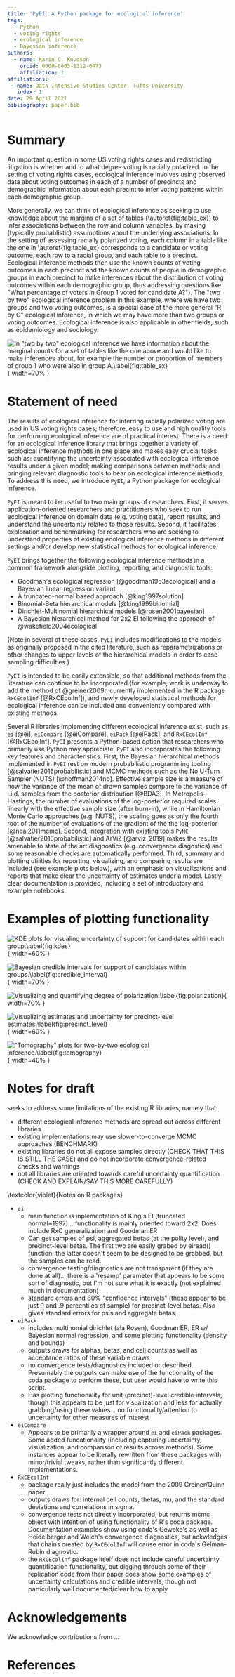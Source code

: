 ```yaml
---
title: 'PyEI: A Python package for ecological inference'
tags:
  - Python
  - voting rights
  - ecological inference
  - Bayesian inference
authors:
  - name: Karin C. Knudson
    orcid: 0000-0003-1312-6473
    affiliation: 1
affiliations:
 - name: Data Intensive Studies Center, Tufts University
   index: 1
date: 29 April 2021
bibliography: paper.bib
---
```


# Summary

An important question in some US voting rights cases and
redistricting litigation is whether and to what degree voting is racially polarized.
In the setting of voting rights cases, ecological inference involves using
observed data about voting outcomes in each of a number of precincts and demographic information
about each precint to infer voting patterns within each demographic group.

More generally, we can think of ecological inference as seeking to use knowledge about the margins of a set of tables (\autoref{fig:table_ex}) to infer associations between the row and column variables, by making (typically probablistic) assumptions about the underlying associations. In the setting of assessing racially polarized voting, each column in a table like the one in \autoref{fig:table_ex} corresponds to a candidate or voting outcome, each row to a racial group, and each table to a precinct. Ecological inference methods then use the known counts of voting outcomes in each precinct and the known counts of people in demographic groups in each precinct to make inferences about the distribution of voting outcomes within each demographic group, thus addressing questions like: "What percentage of voters in Group 1 voted for candidate A?"). The "two by two" ecological inference problem in this example, where we have two groups and two voting outcomes, is a special case of the more general "R by C" ecological inference, in which we may have more than two groups or voting outcomes.
Ecological inference is also applicable in other fields, such as epidemiology and sociology.

![In "two by two" ecological inference we have information about the marginal counts for a set of tables like the one above and would like to make inferences about, for example the number or proportion of members of group 1 who were also in group A.\label{fig:table_ex}](figs/table_ex.png){ width=70% }

# Statement of need

The results of ecological inference for inferring racially polarized voting are used in
US voting rights cases; therefore, easy to use and high quality tools for performing ecological inference are of practical interest. There is a need for an ecological inference library that 
brings together a variety of ecological inference methods in one place and makes easy
crucial tasks such as: quantifying the uncertainty associated with ecological inference
results under a given model; making comparisons between methods; and bringing relevant 
diagnostic tools to bear on ecological inference methods. To address this need, 
we introduce `PyEI`, a Python package for ecological inference. 

`PyEI` is meant to be useful to two main groups of researchers. First, it serves application-oriented researchers and practitioners who seek to run ecological inference on domain data (e.g. voting data), report results, and understand the uncertainty related to those results.
Second, it facilitates exploration and benchmarking for researchers who are seeking to understand properties of existing
ecological inference methods in different settings and/or develop new statistical methods for ecological inference.

`PyEI` brings together the following ecological inference methods in a common framework alongside plotting, reporting, and diagnostic tools:

- Goodman's ecological regression [@goodman1953ecological] and a Bayesian linear regression variant
- A truncated-normal based approach [@king1997solution]
- Binomial-Beta hierarchical models [@king1999binomial]
- Dirichlet-Multinomial hierarchical models [@rosen2001bayesian]
- A Bayesian hierarchical method for 2x2 EI following the approach of @wakefield2004ecological

(Note in several of these cases, `PyEI` includes modifications to the models as originally proposed in the cited literature, such as reparametrizations or other changes to upper levels of the hierarchical models in order to ease sampling difficulties.)

`PyEI` is intended to be easily extensible, so that additional methods from the literature can continue to be incorporated (for example, work is underway to add the method of @greiner2009r, currently implemented in the R package `RxCEcolInf` [@RxCEcolInf]), and newly developed statistical methods for ecological inference can be included and conveniently compared with existing methods.

Several R libraries implementing different ecological inference exist, such as `ei` [@ei], `eiCompare` [@eiCompare], `eiPack` [@eiPack], and `RxCEcolInf` [@RxCEcolInf]. `PyEI` presents a Python-based option that researchers who primarily use Python may appreciate. `PyEI` also 
incorporates the following key features and characteristics. First, the Bayesian hierarchical methods implemented in `PyEI` rest on modern probabilistic programming tooling [@salvatier2016probabilistic] and MCMC methods such as the No U-Turn Sampler (NUTS) [@hoffman2014no]. Effective sample size is a measure of how the variance of the mean of drawn samples compare to the variance of i.i.d. samples from the posterior distribution [@BDA3].
In Metropolis-Hastings, the number of evaluations of the log-posterior required scales linearly with the effective sample size (after burn-in), while in Hamiltonian Monte Carlo approaches (e.g. NUTS), the scaling goes as only the fourth root of the number of evaluations of the gradient of the the log-posterior [@neal2011mcmc].
 Second, integration with existing tools `PyMC` [@salvatier2016probabilistic] and ArViZ [@arviz_2019] makes the results amenable to state of the art diagnostics (e.g. convergence diagostics) and some reasonable checks are automatically performed. Third, summary and plotting utilities for reporting, visualizing, and comparing results are included (see example plots below), with an emphasis on visualizations and reports that make clear the uncertainty of estimates under a model. Lastly, clear documentation is provided, including a set of introductory and example notebooks.

# Examples of plotting functionality

![KDE plots for visualing uncertainty of support for candidates within each group.\label{fig:kdes}](figs/kdes.png){ width=60% } 

![Bayesian credible intervals for support of candidates within groups.\label{fig:credible_interval}](figs/credible_interval.png){ width=70% }

![Visualizing and quantifying degree of polarization.\label{fig:polarization}](figs/polarization.png){ width=70% }

![Visualizing estimates and uncertainty for precinct-level estimates.\label{fig:precinct_level}](figs/precinct_level.png){ width=60% }

!["Tomography" plots for two-by-two ecological inference.\label{fig:tomography}](figs/tomography.png){ width=40% }

# Notes for draft
seeks to address some limitations of the existing R libraries, namely that:

- different ecological inference methods are spread out across different libraries
- existing implementations may use slower-to-converge MCMC approaches (BENCHMARK)
- existing libraries do not all expose samples directly (CHECK THAT THIS IS STILL THE CASE) and do not incorporate convergence-related checks and warnings
- not all libraries are oriented towards careful uncertainty quantification (CHECK AND EXPLAIN/SAY THIS MORE CAREFULLY)

\textcolor{violet}{Notes on R packages}

  - `ei`
    - main function is inplementation of King's EI (truncated normal~1997)... functionality is mainly oriented toward 2x2.  Does include RxC generalization and Goodman ER
    - Can get samples of psi, aggregated betas (at the polity level), and precinct-level betas.  The first two are easily grabed by eiread() function.  the latter doesn't seem to be designed to be grabbed, but the samples can be read.
    - convergence testing/diagnostics are not transparent (if they are done at all)... there is a 'resamp' parameter that appears to be some sort of diagnostic, but I'm not sure what it is exactly (not explained much in documentation)
    - standard errors and 80% "confidence intervals" (these appear to be just .1 and .9 percentiles of sample) for precinct-level betas.  Also gives standard errors for psis and aggregate betas.
  - `eiPack`
    - includes multinomial dirichlet (ala Rosen), Goodman ER, ER w/ Bayesian normal regression, and some plotting functionality (density and bounds)
    - outputs draws for alphas, betas, and cell counts as well as acceptance ratios of these variable draws
    - no convergence tests/diagnostics included or described.  Presumably the outputs can make use of the functionality of the coda package to perform these, but user would have to write this script.
    - Has plotting functionality for unit (precinct)-level credible intervals, though this appears to be just for visualization and less for actually grabbing/using these values... no functionality/attention to uncertainty for other measures of interest
  - `eiCompare`
    - Appears to be primarily a wrapper around `ei` and `eiPack` packages.  Some added funcationality (including capturing uncertainty, visualization, and comparison of results across methods).  Some instances appear to be literally rewritten from these packages with minor/trivial tweaks, rather than significantly different implementations.
  - `RxCEcolInf`
    - package really just includes the model from the 2009 Greiner/Quinn paper
    - outputs draws for: internal cell counts, thetas, mu, and the standard deviations and correlations in sigma.
    - convergence tests not directly incorporated, but returns mcmc object with intention of using functionality of R's coda package.  Documentation examples show using coda's Geweke's as well as Heidelberger and Welch's convergence diagnostics, but ackwledges that chains created by `RxCEcolInf` will cause error in coda's Gelman-Rubin diagnostic.
    - the `RxCEcolInf` package itself does not include careful uncertainty quantification functionality, but digging through some of their replication code from their paper does show some examples of uncertainty calculations and credible intervals, though not particularly well documented/clear how to apply


# Acknowledgements

We acknowledge contributions from ...

# References

